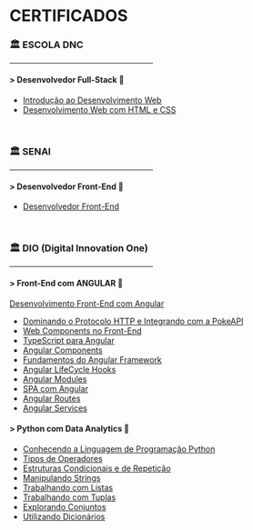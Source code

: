 # CERTIFICADOS
  <h3> 🏛️ ESCOLA DNC </h3>
  <hr align="right" width="50%">
  <h4> > Desenvolvedor Full-Stack 📗</h4>
  <ul>
    <a href="https://github.com/judah-lopes/certificados/blob/main/dnc-Introdução_ao_Desenvolvimento_Web.pdf"><li>Introdução ao Desenvolvimento Web</li></a>
    <a href="https://github.com/judah-lopes/certificados/blob/main/dnc-Desenvolvimento_Web_com_HTML_e_CSS.pdf"><li>Desenvolvimento Web com HTML e CSS</li></a>
<!--     <a href=""><li></li></a> -->
  </ul>
  <br>
  <h3>🏛️ SENAI </h3>
  <hr align="right" width="50%">
  <h4> > Desenvolvedor Front-End 📗</h4>
  <ul>
    <a href="https://github.com/judah-lopes/certificados/blob/main/senai-Front_End.pdf"><li>Desenvolvedor Front-End</li></a>
<!--     <a href=""><li></li></a> -->
  </ul>
  <br>
  <h3>🏛️ DIO (Digital Innovation One)</h3>
  <hr align="right" width="50%">
  <h4> > Front-End com ANGULAR 📗</h4>
  <a href="https://github.com/judah-lopes/certificados/blob/main/dio/angular/DIO-Desenvolvimento_Frontend_com_Angular.pdf">Desenvolvimento Front-End com Angular</a>
  <ul>
<!--     <a href="https://github.com/judah-lopes/certificados/blob/main/dio-Versionamento_de_Código_com_Git_e_GitHub.pdf"><li>Versionamento de Código com Git e GitHub</li></a>
    <a href="https://github.com/judah-lopes/certificados/blob/main/dio/angular/dio-Conhecendo_Funções_JavaScript.pdf"><li>Conhecendo Funções com JavaScript</li></a>
    <a href="https://github.com/judah-lopes/certificados/blob/main/dio/angular/dio-Criando_Objetos_e_Classes_em_JavaScript.pdf"><li>Criando Objetos e Classes em JavaScript</li></a>
    <a href="https://github.com/judah-lopes/certificados/blob/main/dio/angular/dio-Importação_e_Exportação_com_JavaScript.pdf"><li>Importação e Exportação com JavaScript</li></a>
    <a href="https://github.com/judah-lopes/certificados/blob/main/dio/angular/dio-Criando_um_Projeto_com_HTML_e_CSS_para_Listagem_de_Pokémon.pdf"><li>Criando um Projeto com HTML/CSS para Listagem de Pokémon</li></a> -->
    <a href="https://github.com/judah-lopes/certificados/blob/main/dio/angular/dio-Dominando_o_Protocolo_HTTP_e_Integrando_com_a_PokeAPI.pdf"><li>Dominando o Protocolo HTTP e Integrando com a PokeAPI</li></a>
    <a href="https://github.com/judah-lopes/certificados/blob/main/dio/angular/dio-Trabalhando_com_Web_Components_no_Front-End.pdf"><li>Web Components no Front-End</li></a>
    <a href="https://github.com/judah-lopes/certificados/blob/main/dio/angular/dio-TypeScript_para_Angular.pdf"><li>TypeScript para Angular</li></a>
<!--     <a href="https://github.com/judah-lopes/certificados/blob/main/dio/angular/dio-Introdução_ao_Ecossistema_Angular.pdf"><li>Introdução ao Ecossistema Angular</li></a> -->
    <a href="https://github.com/judah-lopes/certificados/blob/main/dio/angular/dio-Trabalhando_com_Componentes_Angular.pdf"><li>Angular Components</li></a>
    <a href="https://github.com/judah-lopes/certificados/blob/main/dio/angular/dio-Fundamentos_do_Angular_Framework.pdf"><li>Fundamentos do Angular Framework</li></a>
    <a href="https://github.com/judah-lopes/certificados/blob/main/dio/angular/dio-LifeCycle_Hooks_Angular.pdf"><li>Angular LifeCycle Hooks</li></a>
    <a href="https://github.com/judah-lopes/certificados/blob/main/dio/angular/dio-Módulos_Angular.pdf"><li>Angular Modules</li></a>
    <a href="https://github.com/judah-lopes/certificados/blob/main/dio/angular/DIO-Single_Page_Application_com_Angular.pdf"><li>SPA com Angular</li></a>
    <a href="https://github.com/judah-lopes/certificados/blob/main/dio/angular/DIO-Trabalhando_com_Rotas_no_Angular.pdf"><li>Angular Routes</li></a>
    <a href="https://github.com/judah-lopes/certificados/blob/main/dio/angular/DIO-Trabalhando_com_Services_no_Angular.pdf"><li>Angular Services</li></a>
<!--     <a href="https://github.com/judah-lopes/certificados/blob/main/dio/angular/DIO-Explorando_o_Angular_Framework.pdf"><li>Explorando o Angular Framework</li></a> -->
  </ul>

<h4> > Python com Data Analytics 📗</h4>
<ul>
  <a href="https://github.com/judah-lopes/certificados/blob/main/dio/python-analytics/dio-Conhecendo_a_Linguagem_de_Programação_Python.pdf"><li>Conhecendo a Linguagem de Programação Python</li></a>
  <a href="https://github.com/judah-lopes/certificados/blob/main/dio/python-analytics/dio-Tipos_de_Operadores_com_Python.pdf"><li>Tipos de Operadores</li></a>
  <a href="https://github.com/judah-lopes/certificados/blob/main/dio/python-analytics/dio-Estruturas_Condicionais_e_de_Repetição_em_Python.pdf"><li>Estruturas Condicionais e de Repetição</li></a>
  <a href="https://github.com/judah-lopes/certificados/blob/main/dio/python-analytics/dio-Manipulando_Strings_com_Python.pdf"><li>Manipulando Strings</li></a>
  <a href="https://github.com/judah-lopes/certificados/blob/main/dio/python-analytics/dio-Trabalhando_com_Listas_em_Python.pdf"><li>Trabalhando com Listas</li></a>
  <a href="https://github.com/judah-lopes/certificados/blob/main/dio/python-analytics/dio-Conhecendo_Tuplas_em_Python.pdf"><li>Trabalhando com Tuplas</li></a>
  <a href="https://github.com/judah-lopes/certificados/blob/main/dio/python-analytics/dio-Explorando_Conjuntos_em_Python.pdf"><li>Explorando Conjuntos</li></a>
  <a href="https://github.com/judah-lopes/certificados/blob/main/dio/python-analytics/dio-Aprendendo_a_Utilizar_Dicionários_em_Python.pdf"><li>Utilizando Dicionários</li></a>
</ul>
   
</div>
